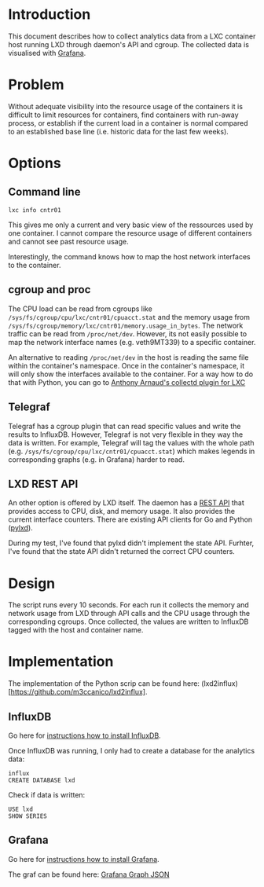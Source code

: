 # Introduction

This document describes how to collect analytics data from a LXC container host running LXD through daemon's API and cgroup. The collected data is visualised with [Grafana](https://grafana.com/).

# Problem

Without adequate visibility into the resource usage of the containers it is difficult to limit resources for containers, find containers with run-away process, or establish if the current load in a container is normal compared to an established base line (i.e. historic data for the last few weeks).

# Options

## Command line

```
lxc info cntr01
```

This gives me only a current and very basic view of the ressources used by one container. I cannot compare the resource usage of different containers and cannot see past resource usage.

Interestingly, the command knows how to map the host network interfaces to the container. 

## cgroup and proc

The CPU load can be read from cgroups like `/sys/fs/cgroup/cpu/lxc/cntr01/cpuacct.stat` and the memory usage from `/sys/fs/cgroup/memory/lxc/cntr01/memory.usage_in_bytes`. The network traffic can be read from `/proc/net/dev`. However, its not easily possible to map the network interface names (e.g. veth9MT339) to a specific container.

An alternative to reading `/proc/net/dev` in the host is reading the same file within the container's namespace. Once in the container's namespace, it will only show the interfaces available to the container. For a way how to do that with Python, you can go to [Anthony Arnaud's collectd plugin for LXC]( https://github.com/aarnaud/collectd-lxc/blob/master/collectd_lxc.py)

## Telegraf

Telegraf has a cgroup plugin that can read specific values and write the results to InfluxDB. However, Telegraf is not very flexible in they way the data is written. For example, Telegraf will tag the values with the whole path (e.g. `/sys/fs/cgroup/cpu/lxc/cntr01/cpuacct.stat`) which makes legends in corresponding graphs (e.g. in Grafana) harder to read.

## LXD REST API

An other option is offered by LXD itself. The daemon has a [REST API](https://github.com/lxc/lxd/blob/master/doc/rest-api.md#10containersnamestate) that provides access to CPU, disk, and memory usage. It also provides the current interface counters. There are existing API clients for Go and Python ([pylxd](https://github.com/lxc/pylxd)).

During my test, I've found that pylxd didn't implement the state API. Furhter, I've found that the state API didn't returned the correct CPU counters.

# Design

The script runs every 10 seconds. For each run it collects the memory and network usage from LXD through API calls and the CPU usage through the corresponding cgroups. Once collected, the values are written to InfluxDB tagged with the host and container name.

# Implementation

The implementation of the Python scrip can be found here: (lxd2influx)[https://github.com/m3ccanico/lxd2influx].

## InfluxDB

Go here for [instructions how to install InfluxDB](https://portal.influxdata.com/downloads).

Once InfluxDB was running, I only had to create a database for the analytics data:

```
influx
CREATE DATABASE lxd
```

Check if data is written:
```
USE lxd
SHOW SERIES
```

## Grafana

Go here for [instructions how to install Grafana](https://grafana.com/grafana/download).

The graf can be found here: [Grafana Graph JSON](https://github.com/m3ccanico/blog/blob/master/001/grafana-lxd.json)

